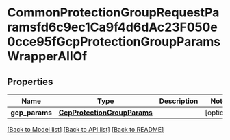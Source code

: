 # CommonProtectionGroupRequestParamsfd6c9ec1Ca9f4d6dAc23F050e0cce95fGcpProtectionGroupParamsWrapperAllOf


## Properties
Name | Type | Description | Notes
------------ | ------------- | ------------- | -------------
**gcp_params** | [**GcpProtectionGroupParams**](GcpProtectionGroupParams.md) |  | [optional] 

[[Back to Model list]](../README.md#documentation-for-models) [[Back to API list]](../README.md#documentation-for-api-endpoints) [[Back to README]](../README.md)


